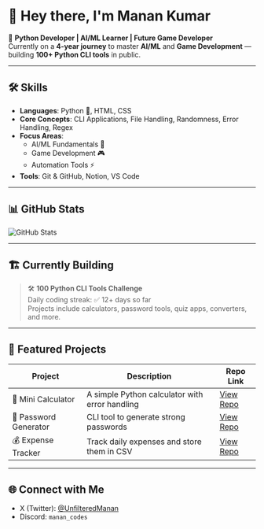# 👋 Hey there, I'm Manan Kumar  

🚀 **Python Developer | AI/ML Learner | Future Game Developer**  
Currently on a **4-year journey** to master **AI/ML** and **Game Development** — building **100+ Python CLI tools** in public.  

---

## 🛠 Skills
- **Languages**: Python 🐍, HTML, CSS  
- **Core Concepts**: CLI Applications, File Handling, Randomness, Error Handling, Regex  
- **Focus Areas**:  
  - AI/ML Fundamentals 🤖  
  - Game Development 🎮  
  - Automation Tools ⚡
- **Tools**: Git & GitHub, Notion, VS Code

---

## 📊 GitHub Stats
![GitHub Stats](https://github-readme-stats.vercel.app/api?username=MananCodes-dev&show_icons=true&theme=tokyonight)  


---

## 🏗 Currently Building
> 🛠 **100 Python CLI Tools Challenge**  
Daily coding streak: ✅ 12+ days so far  
Projects include calculators, password tools, quiz apps, converters, and more.  

---

## 🌟 Featured Projects
| Project | Description | Repo Link |
|---------|-------------|-----------|
| 🧮 Mini Calculator | A simple Python calculator with error handling | [View Repo](https://github.com/MananCodes-dev/python-cli-apps/blob/main/mini_calculator.py) |
| 🔐 Password Generator | CLI tool to generate strong passwords | [View Repo](https://github.com/MananCodes-dev/python-cli-apps/blob/main/password_generator.py) |
| 💰 Expense Tracker | Track daily expenses and store them in CSV | [View Repo](https://github.com/MananCodes-dev/python-cli-apps/blob/main/expense_tracker.py) |

---

## 🌐 Connect with Me
- X (Twitter): [@UnfilteredManan](https://x.com/UnfilteredManan)
- Discord: `manan_codes`
